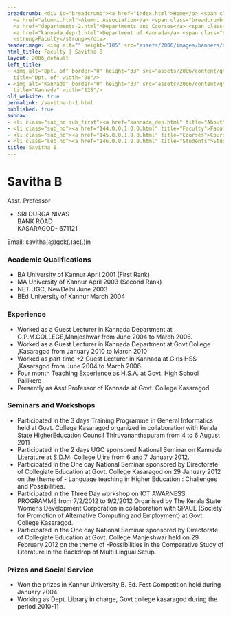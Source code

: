 ```yaml
---
breadcrumb: <div id="breadcrumb"><a href="index.html">Home</a> <span class="breadcrumb_spacer">&gt;</span>
  <a href="alumni.html">Alumni Association</a> <span class="breadcrumb_spacer">&gt;</span>
  <a href="departments-2.html">Departments and Courses</a> <span class="breadcrumb_spacer">&gt;</span>
  <a href="kannada_dep-1.html">Department of Kannada</a> <span class="breadcrumb_spacer">&gt;</span>
  <strong>Faculty</strong></div>
headerimage: <img alt="" height="105" src="assets/2006/images/banners/departments.jpg" width="472"/>
html_title: Faculty | Savitha B
layout: 2006_default
left_title:
- <img alt="Dpt. of" border="0" height="33" src="assets/2006/content/gt/fcb6421c7c62628408190d4ca84029e5.png"
  title="Dpt. of" width="98"/>
- <img alt="Kannada" border="0" height="33" src="assets/2006/content/gt/6d1c89c86660edb0002b8112a1a1ee0f.png"
  title="Kannada" width="125"/>
old_website: true
permalink: /savitha-b-1.html
published: true
subnav:
- <li class="sub_no sub_first"><a href="kannada_dep.html" title="About">About</a></li>
- <li class="sub_no"><a href="144.0.0.1.0.0.html" title="Faculty">Faculty</a></li>
- <li class="sub_no"><a href="145.0.0.1.0.0.html" title="Courses">Courses</a></li>
- <li class="sub_no"><a href="146.0.0.1.0.0.html" title="Students">Students</a></li>
title: Savitha B
---
```


# Savitha B

Asst. Professor

  * SRI DURGA NIVAS  
BANK ROAD  
KASARAGOD- 671121  
  
Email: savitha(@)gck(.)ac(.)in

### Academic Qualifications

  * BA University of Kannur April 2001 (First Rank)
  * MA University of Kannur April 2003 (Second Rank)
  * NET UGC, NewDelhi June 2003
  * BEd University of Kannur March 2004

### Experience

  * Worked as a Guest Lecturer in Kannada Department at G.P.M.COLLEGE,Manjeshwar from June 2004 to March 2006.
  * Worked as a Guest Lecturer in Kannada Department at Govt.College ,Kasaragod from January 2010 to March 2010
  * Worked as part time +2 Guest Lecturer in Kannada at Girls HSS ,Kasaragod from June 2004 to March 2006.
  * Four month Teaching Experience as H.S.A. at Govt. High School Pallikere
  * Presently as Asst Professor of Kannada at Govt. College Kasaragod

### Seminars and Workshops

  * Participated in the 3 days Training Programme in General Informatics held at Govt. College Kasaragod organized in collaboration with Kerala State HigherEducation Council Thiruvananthapuram from 4 to 6 August 2011
  * Participated in the 2 days UGC sponsored National Seminar on Kannada Literature at S.D.M. College Ujire from 6 and 7 January 2012.
  * Participated in the One day National Seminar sponsored by Directorate of Collegiate Education at Govt. College Kasaragod on 29 January 2012 on the theme of - Language teaching in Higher Education : Challenges and Possibilities.
  * Participated in the Three Day workshop on ICT AWARNESS PROGRAMME from 7/2/2012 to 9/2/2012 Organised by The Kerala State Womens Development Corporation in collaboration with SPACE (Society for Promotion of Alternative Computing and Employment) at Govt. College Kasaragod.
  * Participated in the One day National Seminar sponsored by Directorate of Collegiate Education at Govt. College Manjeshwar held on 29 February 2012 on the theme of -Possibilities in the Comparative Study of Literature in the Backdrop of Multi Lingual Setup.

### Prizes and Social Service

  * Won the prizes in Kannur University B. Ed. Fest Competition held during January 2004
  * Working as Dept. Library in charge, Govt college kasaragod during the period 2010-11